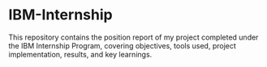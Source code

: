 # IBM-Internship
This repository contains the position report of my project completed under the IBM Internship Program, covering objectives, tools used, project implementation, results, and key learnings.
